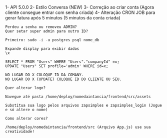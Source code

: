1- API 5.0.0
2- Estilo Conversa (NEW)
3- Correção ao criar conta
(Agora cliente consegue entrar com senha criada)
4- Alteração CRON JOB para gerar fatura após 5 minutos
(5 minutos da conta criada)

```
Perdeu a senha ou removeu ADMIN?
Quer setar super admin para outro ID?

Primeiro: sudo -i -u postgres psql nome_db

Expande display para exibir dados
\x

SELECT * FROM "Users" WHERE "Users"."companyId" =x;
UPDATE "Users" SET profile='admin' WHERE id=x;

NO LUGAR DO X COLOQUE ID DA COMANY.
NO LUGAR DO X (UPDATE) COLOQUE ID DO CLIENTE OU SEU.
```

```
Quer alterar logo?

Navegue até pasta /home/deploy/nomedaintancia/frontend/src/assets

Substitua sua logo pelos arquivos zapsimples e zapsimples_login (Jogue e só altere o nome)

Como alterar cores?

/home/deploy/nomedaintancia/frontend/src (Arquivo App.js) use sua creatividade!
```